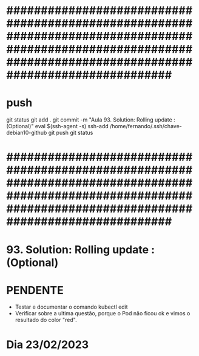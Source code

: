 
# ############################################################################################################################################################### ##############################################################################################################################################################
# ##############################################################################################################################################################
# ##############################################################################################################################################################
# push

git status
git add .
git commit -m "Aula 93. Solution: Rolling update : (Optional)"
eval $(ssh-agent -s)
ssh-add /home/fernando/.ssh/chave-debian10-github
git push
git status




# ############################################################################################################################################################### ##############################################################################################################################################################
# ##############################################################################################################################################################
# ##############################################################################################################################################################

#  93. Solution: Rolling update : (Optional)




# PENDENTE
- Testar e documentar o comando kubectl edit
- Verificar sobre a ultima questão, porque o Pod não ficou ok e vimos o resultado do color "red".




# Dia 23/02/2023




